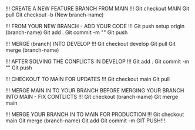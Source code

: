 !!! CREATE A NEW FEATURE BRANCH FROM MAIN !!!
Git checkout MAIN
Git pull
Git checkout -b (New branch-name)


!!! FROM YOUR NEW BRANCH - ADD YOUR CODE !!!
Git push setup origin (branch-name)
Git add .
Git commit -m ""
Git push


!!! MERGE (branch) INTO DEVELOP !!!
Git checkout develop
Git pull
Git merge (branch-name)


!!! AFTER SOLVING THE CONFLICTS IN DEVELOP !!!
Git add .
Git commit -m ""
Git push


!!! CHECKOUT TO MAIN FOR UPDATES !!!
Git checkout main
Git pull


!!! MERGE MAIN IN TO YOUR BRANCH BEFORE MERGING YOUR BRANCH INTO MAIN - FIX CONTLICTS !!!
Git checkout (branch-name)
Git merge main


!!! MERGE YOUR BRANCH IN TO MAIN FOR PRODUCTION !!!
Git checkout main
Git merge (branch-name)
Git add
Git commit -m
GIT PUSH!!!
